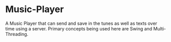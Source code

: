 # Music-Player

A Music Player that can send and save in the tunes as well as texts over time using a server. Primary concepts being used here are Swing and Multi-Threading.
